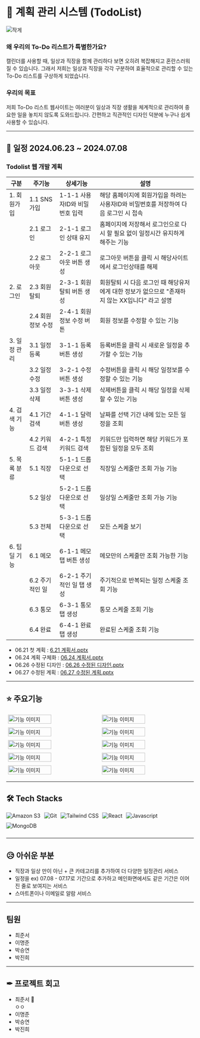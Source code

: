 # 📝 계획 관리 시스템 (TodoList)

![작게](https://github.com/myqkq111/todo-project-backend/assets/169429248/9eae1bd4-9fe3-4cdd-9fc8-95e800ed50da)

### 왜 우리의 To-Do 리스트가 특별한가요?
<p> 캘린더를 사용할 때, 일상과 직장을 함께 관리하다 보면 오히려 복잡해지고 혼란스러워질 수 있습니다. 그래서 저희는 일상과 직장을 각각 구분하여 효율적으로 관리할 수 있는 To-Do 리스트를 구상하게 되었습니다.</p>

### 우리의 목표

<p>저희 To-Do 리스트 웹사이트는 여러분이 일상과 직장 생활을 체계적으로 관리하여 중요한 일을 놓치지 않도록 도와드립니다. 간편하고 직관적인 디자인 덕분에 누구나 쉽게 사용할 수 있습니다.</p>

----

## 📅 일정 2024.06.23 ~ 2024.07.08

### Todolist 웹 개발 계획
| 구분          | 주기능       | 상세기능                  | 설명                                                                 |
|---------------|--------------|---------------------------|--------------------------------------------------------------------|
| 1. 회원가입   | 1.1 SNS 가입 | 1-1-1 사용자ID와 비밀번호 입력 | 해당 홈페이지에 회원가입을 하려는 사용자ID와 비밀번호를 저장하여 다음 로그인 시 접속 |
|               | 2.1 로그인   | 2-1-1 로그인 상태 유지    | 홈페이지에 저장해서 로그인으로 다시 할 필요 없이 일정시간 유지하게 해주는 기능          |
|               | 2.2 로그아웃 | 2-2-1 로그아웃 버튼 생성  | 로그아웃 버튼을 클릭 시 해당사이트에서 로그인상태를 해제                     |
| 2. 로그인     | 2.3 회원탈퇴 | 2-3-1 회원탈퇴 버튼 생성  | 회원탈퇴 시 다음 로그인 때 해당유저에게 대한 정보가 없으므로 "존재하지 않는 XX입니다" 라고 설명 |
|               | 2.4 회원 정보 수정 | 2-4-1 회원 정보 수정 버튼 | 회원 정보를 수정할 수 있는 기능                                                 |
| 3. 일정 관리  | 3.1 일정 등록 | 3-1-1 등록버튼 생성       | 등록버튼을 클릭 시 새로운 일정을 추가할 수 있는 기능                            |
|               | 3.2 일정 수정 | 3-2-1 수정버튼 생성       | 수정버튼을 클릭 시 해당 일정보를 수정할 수 있는 기능                            |
|               | 3.3 일정 삭제 | 3-3-1 삭제버튼 생성       | 삭제버튼을 클릭 시 해당 일정을 삭제할 수 있는 기능                               |
| 4. 검색 기능  | 4.1 기간 검색 | 4-1-1 달력버튼 생성       | 날짜를 선택 기간 내에 있는 모든 일정을 조회                                    |
|               | 4.2 키워드 검색 | 4-2-1 특정 키워드 검색   | 키워드만 입력하면 해당 키워드가 포함된 일정을 모두 조회                       |
| 5. 목록 분류  | 5.1 직장     | 5-1-1 드롭다운으로 선택   | 직장일 스케줄만 조회 가능 기능                                              |
|               | 5.2 일상     | 5-2-1 드롭다운으로 선택   | 일상일 스케줄만 조회 가능 기능                                              |
|               | 5.3 전체     | 5-3-1 드롭다운으로 선택   | 모든 스케줄 보기                                                        |
| 6. 팁딜 기능  | 6.1 메모     | 6-1-1 메모탭 버튼 생성    | 메모만의 스케줄만 조회 가능한 기능                                           |
|               | 6.2 주기적인 일 | 6-2-1 주기적인 일 탭 생성 | 주기적으로 반복되는 일정 스케줄 조회 기능                                    |
|               | 6.3 통모     | 6-3-1 통모 탭 생성        | 통모 스케줄 조회 기능                                                      |
|               | 6.4 완료     | 6-4-1 완료 탭 생성        | 완료된 스케줄 조회 기능                                                    |


<ul>
  <li>06.21 첫 계획 : <a href="https://github.com/user-attachments/files/16140742/6.21.pptx">6.21 계획서.pptx</a></li>
  <li>06.24 계획 구체화 : <a href="https://github.com/user-attachments/files/16140820/06.24.pptx">06.24 계획서.pptx</a></li>
  <li>06.26 수정된 디자인 : <a href="https://github.com/user-attachments/files/16157512/06.26.pptx">06.26 수정된 디자인.pptx</a></li>
  <li>06.27 수정된 계획 : <a href="https://github.com/user-attachments/files/16157807/06.27.pptx">06.27 수정된 계획.pptx</a></li>
</ul>



----

## ⭐ 주요기능
<div style="display: flex; flex-wrap: wrap; justify-content: flex-start;">
  <img src="https://github.com/myqkq111/todo-project-backend/assets/169429248/b0a81793-e6fd-4b36-847f-1be79e7e382c" alt="기능 이미지" style="width: 48%; margin: 1%;">
  <img src="https://github.com/myqkq111/todo-project-backend/assets/169429248/f8815263-bb16-4063-9d2a-af077e8f4a10" alt="기능 이미지" style="width: 48%; margin: 1%;">
  <img src="https://github.com/myqkq111/todo-project-backend/assets/169429248/642f6a9f-06d5-4233-a0b9-68528f57b18b" alt="기능 이미지" style="width: 48%; margin: 1%;">
  <img src="https://github.com/myqkq111/todo-project-backend/assets/169429248/8af79029-d880-4892-a5a4-11044bce0eff" alt="기능 이미지" style="width: 48%; margin: 1%;">
  <img src="https://github.com/myqkq111/todo-project-backend/assets/169429248/f6bce8c9-b022-4699-9a4a-bdb164d7ca05" alt="기능 이미지" style="width: 48%; margin: 1%;">
  <img src="https://github.com/myqkq111/todo-project-backend/assets/169429248/ae5682b8-58e9-44c9-878f-9ff08d5de392" alt="기능 이미지" style="width: 48%; margin: 1%;">
  <img src="https://github.com/myqkq111/todo-project-backend/assets/169429248/b11d132d-147f-48f4-b2ea-0402468cece4" alt="기능 이미지" style="width: 48%; margin: 1%;">
  <img src="https://github.com/myqkq111/todo-project-backend/assets/169429248/3e5d7db8-2624-4ba4-9208-64ad753eb4dd" alt="기능 이미지" style="width: 48%; margin: 1%;">
  <img src="https://github.com/myqkq111/todo-project-backend/assets/169429248/78733d0e-fda1-469e-80df-dfd4e797f52f" alt="기능 이미지" style="width: 48%; margin: 1%;">
  <img src="https://github.com/myqkq111/todo-project-backend/assets/169429248/5993f801-7aed-459e-8bec-f8332418c22b" alt="기능 이미지" style="width: 48%; margin: 1%;">
</div>


----


## 🛠️ Tech Stacks

<div style="display: flex; flex-wrap: wrap;">
  <img src="https://img.shields.io/badge/Amazon%20S3-569A31?style=for-the-badge&logo=Amazon%20S3&logoColor=white" alt="Amazon S3" style="margin-right: 10px; margin-bottom: 10px;">
  <img src="https://img.shields.io/badge/Git-F05032?style=for-the-badge&logo=Git&logoColor=white" alt="Git" style="margin-right: 10px; margin-bottom: 10px;">
  <img src="https://img.shields.io/badge/Tailwind%20CSS-06B6D4?style=for-the-badge&logo=Tailwind%20CSS&logoColor=white" alt="Tailwind CSS" style="margin-right: 10px; margin-bottom: 10px;">
  <img src="https://img.shields.io/badge/React-61DAFB?style=for-the-badge&logo=React&logoColor=white" alt="React" style="margin-right: 10px; margin-bottom: 10px;">
  <img src="https://img.shields.io/badge/Javascript-F7DF1E?style=for-the-badge&logo=Javascript&logoColor=white" alt="Javascript" style="margin-right: 10px; margin-bottom: 10px;">
  <img src="https://img.shields.io/badge/MongoDB-47A248?style=for-the-badge&logo=MongoDB&logoColor=white" alt="MongoDB" style="margin-right: 10px; margin-bottom: 10px;">
</div>


----


## 😥 아쉬운 부분

<ul>
  <li>직장과 일상 만이 아닌 + 큰 카테고리를 추가하여 더 다양한 일정관리 서비스</li>
  <li>일정을 ex) 07.08 - 07.17로 기간으로 추가하고 메인화면에서도 같은 기간은 이어진 줄로 보여지는 서비스</li>
  <li>스마트폰이나 이메일로 알람 서비스</li>
</ul>


----


## 팀원

<ul>
  <li>최준서</li>
  <li>이명준</li>
  <li>박승연</li>
  <li>박진희</li>
</ul>

----

## ✒ 프로젝트 회고

<ul>
  <li>최준서 👑</li>
  ㅇㅇ
  <li>이명준</li>
  <li>박승연</li>
  <li>박진희</li>
</ul>
